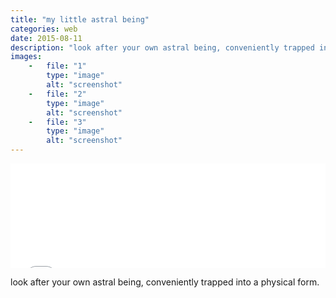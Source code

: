 ```yaml
---
title: "my little astral being"
categories: web
date: 2015-08-11
description: "look after your own astral being, conveniently trapped into a physical form."
images:
    -   file: "1"
        type: "image"
        alt: "screenshot"
    -   file: "2"
        type: "image"
        alt: "screenshot"
    -   file: "3"
        type: "image"
        alt: "screenshot"
---
```

<div class="center">
<iframe src="//itch.io/embed/33017?linkback=true"
    width="552"
    height="167"
    frameborder="0"
    style="max-width: 100%;">
</iframe>
</div>

look after your own astral being, conveniently trapped into a physical form.